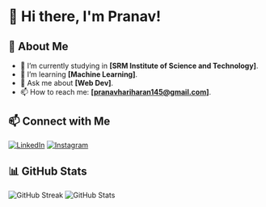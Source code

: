 # 👋 Hi there, I'm Pranav!

## 🚀 About Me
- 🔭 I’m currently studying in **[SRM Institute of Science and Technology]**.
- 🌱 I’m learning **[Machine Learning]**.
- 💬 Ask me about **[Web Dev]**.
- 📫 How to reach me: **[pranavhariharan145@gmail.com]**.

## 📫 Connect with Me
[![LinkedIn](https://img.shields.io/badge/LinkedIn-blue?style=for-the-badge&logo=linkedin)]([https://www.linkedin.com/in/your-profile/](https://www.linkedin.com/in/pranav-hariharan-79053028a/))
[![Instagram](https://img.shields.io/badge/Instagram-E4405F?style=for-the-badge&logo=instagram&logoColor=white)]([https://instagram.com/your-handle](https://www.instagram.com/pranav2004.exe/))

## 📊 GitHub Stats
![GitHub Streak](https://github-readme-streak-stats.herokuapp.com/?user=pranavhariharan145&theme=radical&hide_border=true)
![GitHub Stats](https://github-readme-stats.vercel.app/api?username=pranavhariharan145&show_icons=true&theme=radical)
